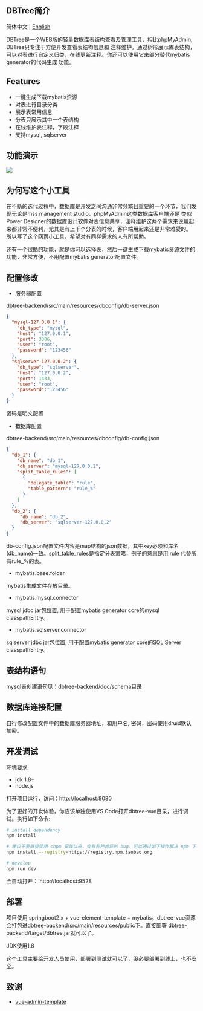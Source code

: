 ## DBTree简介

简体中文 | [English](./README-EN.md)

DBTree是一个WEB版的轻量数据库表结构查看及管理工具，相比phpMyAdmin, DBTree只专注于方便开发查看表结构信息和
注释维护。通过树形展示库表结构，可以对表进行自定义归类，在线更新注释。你还可以使用它来部分替代mybatis generator的代码生成
功能。

## Features

* 一键生成下载mybatis资源
* 对表进行目录分类
* 展示表常用信息
* 分表只展示其中一个表结构
* 在线维护表注释，字段注释
* 支持mysql, sqlserver

## 功能演示

<img src="./dbtree_demo.gif" />

## 为何写这个小工具

在不断的迭代过程中，数据库是开发之间沟通非常频繁且重要的一个环节，我们发现无论是mss management studio，phpMyAdmin这类数据库客户端还是
类似Power Designer的数据库设计软件对表信息共享，注释维护这两个需求来说用起来都非常不便利，尤其是有上千个分表的时候，客户端用起来还是非常难受的。
所以写了这个网页小工具，希望对有同样需求的人有所帮助。  

还有一个很酷的功能，就是你可以选择表，然后一键生成下载mybatis资源文件的功能，非常方便，不用配置mybatis generator配置文件。

## 配置修改

* 服务器配置

dbtree-backend/src/main/resources/dbconfig/db-server.json
```json
{
  "mysql-127.0.0.1": {
    "db_type": "mysql",
    "host": "127.0.0.1",
    "port": 3306,
    "user": "root",
    "password": "123456"
  },
  "sqlserver-127.0.0.2": {
    "db_type": "sqlserver",
    "host": "127.0.0.2",
    "port": 1433,
    "user": "root",
    "password":"123456"
  }
}
```
密码是明文配置

* 数据库配置

dbtree-backend/src/main/resources/dbconfig/db-config.json
```json
{
  "db_1": {
    "db_name": "db_1",
    "db_server": "mysql-127.0.0.1",
    "split_table_rules": [
      {
        "delegate_table": "rule",
        "table_pattern": "rule_%"
      }
    ]
  },
  "db_2": {
     "db_name": "db_2",
     "db_server": "sqlserver-127.0.0.2"
  }
}
```
db-config.json配置文件内容是map结构的json数据，其中key必须和库名(db_name)一致。split_table_rules是指定分表策略，例子的意思是用 rule 代替所有rule_%的表。

* mybatis.base.folder

mybatis生成文件存放目录。

* mybatis.mysql.connector

mysql jdbc jar包位置, 用于配置mybatis generator core的mysql classpathEntry。

* mybatis.sqlserver.connector

sqlserver jdbc jar包位置, 用于配置mybatis generator core的SQL Server classpathEntry。

## 表结构语句

mysql表创建语句见：dbtree-backend/doc/schema目录

## 数据库连接配置

自行修改配置文件中的数据库服务器地址，和用户名, 密码，密码使用druid默认加密。

## 开发调试

环境要求
* jdk 1.8+
* node.js

打开项目运行，访问：http://localhost:8080 

为了更好的开发体验，你应该单独使用VS Code打开dbtree-vue目录，进行调试。执行如下命令:

```bash
# install dependency
npm install

# 建议不要直接使用 cnpm 安装以来，会有各种诡异的 bug。可以通过如下操作解决 npm 下载速度慢的问题
npm install --registry=https://registry.npm.taobao.org

# develop
npm run dev
```

会自动打开： http://localhost:9528

## 部署

项目使用 springboot2.x + vue-element-template + mybatis。dbtree-vue资源会打包进dbtree-backend/src/main/resources/public下。直接部署
dbtree-backend/target/dbtree.jar就可以了。  

JDK使用1.8

这个工具主要给开发人员使用，部署到测试就可以了，没必要部署到线上，也不安全。

## 致谢

- [vue-admin-template](https://github.com/PanJiaChen/vue-admin-template)


